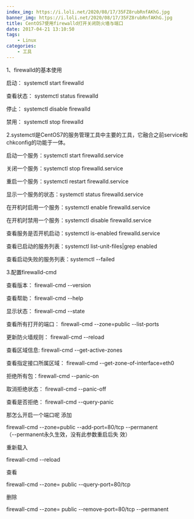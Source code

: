 ```yaml
---
index_img: https://i.loli.net/2020/08/17/35FZ8rubRnfAKhG.jpg
banner_img: https://i.loli.net/2020/08/17/35FZ8rubRnfAKhG.jpg
title: CentOS7使用firewalld打开关闭防火墙与端口
date: 2017-04-21 13:10:50
tags:
    - Linux
categories:
    - 工具
---
```


1、firewalld的基本使用

启动： systemctl start firewalld

查看状态： systemctl status firewalld

停止： systemctl disable firewalld

禁用： systemctl stop firewalld

2.systemctl是CentOS7的服务管理工具中主要的工具，它融合之前service和chkconfig的功能于一体。

启动一个服务：systemctl start firewalld.service

关闭一个服务：systemctl stop firewalld.service

重启一个服务：systemctl restart firewalld.service

显示一个服务的状态：systemctl status firewalld.service

在开机时启用一个服务：systemctl enable firewalld.service

在开机时禁用一个服务：systemctl disable firewalld.service

查看服务是否开机启动：systemctl is-enabled firewalld.service

查看已启动的服务列表：systemctl list-unit-files|grep enabled

查看启动失败的服务列表：systemctl --failed

3.配置firewalld-cmd


查看版本： firewall-cmd --version

查看帮助： firewall-cmd --help

显示状态： firewall-cmd --state

查看所有打开的端口： firewall-cmd
--zone=public --list-ports

更新防火墙规则： firewall-cmd --reload

查看区域信息:  firewall-cmd
--get-active-zones

查看指定接口所属区域： firewall-cmd
--get-zone-of-interface=eth0

拒绝所有包：firewall-cmd --panic-on

取消拒绝状态： firewall-cmd --panic-off

查看是否拒绝： firewall-cmd --query-panic

那怎么开启一个端口呢
添加

firewall-cmd --zone=public
--add-port=80/tcp --permanent    
（--permanent永久生效，没有此参数重启后失
效）

重新载入

firewall-cmd --reload

查看

firewall-cmd --zone= public
--query-port=80/tcp

删除

firewall-cmd --zone= public
--remove-port=80/tcp --permanent

